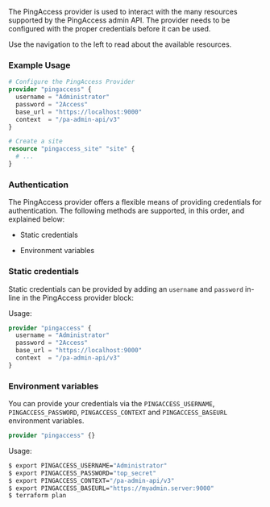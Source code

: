 The PingAccess provider is used to interact with the many resources supported by the PingAccess admin API. The provider needs to be configured with the proper credentials before it can be used.

Use the navigation to the left to read about the available resources.


### Example Usage
```terraform
# Configure the PingAccess Provider
provider "pingaccess" {
  username = "Administrator"
  password = "2Access"
  base_url = "https://localhost:9000"
  context  = "/pa-admin-api/v3"
}

# Create a site
resource "pingaccess_site" "site" {
  # ...
}
```

### Authentication

The PingAccess provider offers a flexible means of providing credentials for authentication. The following methods are supported, in this order, and explained below:

- Static credentials

- Environment variables

### Static credentials
Static credentials can be provided by adding an `username` and `password` in-line in the PingAccess provider block:

Usage:
```terraform
provider "pingaccess" {
  username = "Administrator"
  password = "2Access"
  base_url = "https://localhost:9000"
  context  = "/pa-admin-api/v3"
}
```

### Environment variables
You can provide your credentials via the `PINGACCESS_USERNAME`, `PINGACCESS_PASSWORD`, `PINGACCESS_CONTEXT` and `PINGACCESS_BASEURL` environment variables.

```terraform
provider "pingaccess" {}
```

Usage:
```bash
$ export PINGACCESS_USERNAME="Administrator"
$ export PINGACCESS_PASSWORD="top_secret"
$ export PINGACCESS_CONTEXT="/pa-admin-api/v3"
$ export PINGACCESS_BASEURL="https://myadmin.server:9000"
$ terraform plan
```
